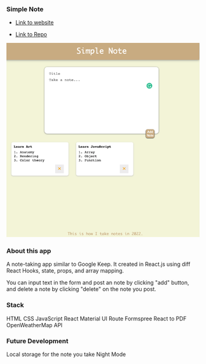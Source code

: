 
### Simple Note

- [Link to website](https://rachel-simple-note.netlify.app)

- [Link to Repo](https://github.com/xinyirachel/Simple-Note)

![Index](/docs/index.png)

### About this app

A note-taking app similar to Google Keep. It created in React.js using diff React Hooks, state, props, and array mapping. 

You can input text in the form and post an note by clicking "add" button, and delete a note by clicking "delete" on the note you post.

### Stack
HTML
CSS
JavaScript
React
Material UI
Route
Formspree
React to PDF
OpenWeatherMap API

### Future Development
Local storage for the note you take
Night Mode



